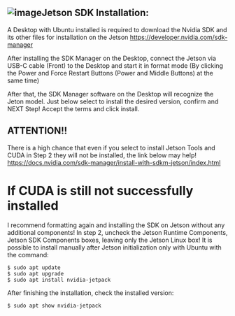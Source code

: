 ## ![image](https://github.com/Arizon0/Install-Jetson-SDK/assets/161365249/0e2faaa3-0922-4a72-b9c8-06f0b246e3e3)Jetson SDK Installation:

A Desktop with Ubuntu installed is required to download the Nvidia SDK and its other files for installation on the Jetson
https://developer.nvidia.com/sdk-manager

After installing the SDK Manager on the Desktop, connect the Jetson via USB-C cable (Front) to the Desktop and start it in format mode (By clicking the Power and Force Restart Buttons (Power and Middle Buttons) at the same time)

After that, the SDK Manager software on the Desktop will recognize the Jeton model.
Just below select to install the desired version, confirm and NEXT Step!
Accept the terms and click install.

## ATTENTION!!
There is a high chance that even if you select to install Jetson Tools and CUDA in Step 2 they will not be installed, the link below may help!
https://docs.nvidia.com/sdk-manager/install-with-sdkm-jetson/index.html

# If CUDA is still not successfully installed
I recommend formatting again and installing the SDK on Jetson without any additional components!
In step 2, uncheck the Jetson Runtime Components, Jetson SDK Components boxes, leaving only the Jetson Linux box!
It is possible to install manually after Jetson initialization only with Ubuntu with the command:
```
$ sudo apt update 
$ sudo apt upgrade
$ sudo apt install nvidia-jetpack
```

After finishing the installation, check the installed version:
```
$ sudo apt show nvidia-jetpack
```

